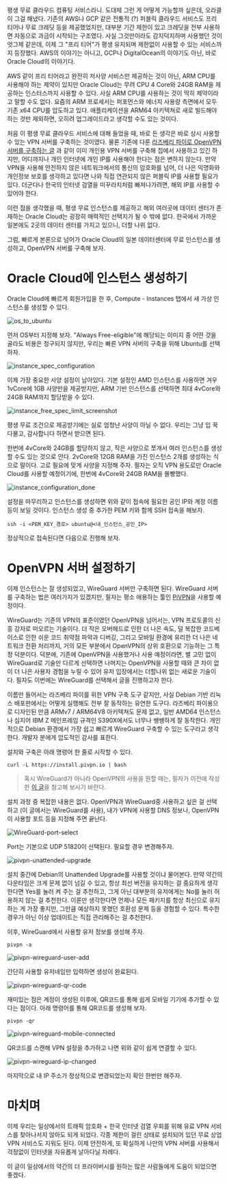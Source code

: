 평생 무료 클라우드 컴퓨팅 서비스라니. 도대체 그런 게 어떻게 가능할까 싶은데, 오라클이 그걸 해냈다. 기존의 AWS나 GCP 같은 전통적 (?) 퍼블릭 클라우드 서비스도 프리 티어나 무료 크레딧 등을 제공했었지만, 대부분 기간 제한이 있고 크레딧을 전부 사용하면 자동으로 과금이 시작되는 구조였다. 사실 그것만이라도 감지덕지하며 사용했던 것이 엇그제 같은데, 이제 그 "프리 티어"가 평생 유지되며 제한없이 사용할 수 있는 서비스까지 등장했다. AWS의 이야기는 아니고, GCP나 DigitalOcean의 이야기도 아닌, 바로 Oracle Cloud의 이야기다.

AWS 같이 프리 티어라고 완전히 저사양 서비스만 제공하는 것이 아닌, ARM CPU를 사용해야 하는 제약이 있지만 Oracle Cloud는 무려 CPU 4 Core와 24GB RAM을 제공하는 인스터스까지 사용할 수 있다. 사실 ARM CPU를 사용하는 것이 딱히 제약이라고 말할 수도 없다. 요즘의 ARM 프로세서는 퍼포먼스와 에너지 사용량 측면에서 모두 기존 x64 CPU를 압도하고 있다. 애플리케이션을 ARM64 아키텍쳐로 새로 빌드해야 하는 것만 제외하면, 오히려 업그레이드라고 생각할 수도 있는 것이다.

처음 이 평생 무료 클라우드 서비스에 대해 들었을 때, 바로 든 생각은 바로 상시 사용할 수 있는 VPN 서버를 구축하는 것이였다. 물론 기존에 다룬 [라즈베리 파이로 OpenVPN 서버를 구축하는 글](https://kycfeel.github.io/2017/07/10/%EB%9D%BC%EC%A6%88%EB%B2%A0%EB%A6%AC-%ED%8C%8C%EC%9D%B4%EB%A1%9C-OpenVPN-%ED%99%98%EA%B2%BD-%EA%B5%AC%EC%B6%95%ED%95%98%EA%B8%B0/) 과 같이 이미 개인용 VPN 서버를 구축해 집에서 사용하고 있긴 하지만, 어디까지나 개인 인터넷에 개인 IP를 사용해야 한다는 점은 변하지 않는다. 만약 VPN을 사용해 안전하지 않은 네트워크에서의 통신의 암호화를 넘어, 더 나은 익명화와 개인정보 보호를 생각하고 있다면 나와 직접 연관되지 않은 퍼블릭 IP를 사용할 필요가 있다. 더군다나 한국의 인터넷 검열을 미꾸라지처럼 빠져나가려면, 해외 IP를 사용할 수 있어야 한다.

이런 점을 생각했을 때, 평생 무료 인스턴스를 제공하고 해외 여러곳에 데이터 센터가 존재하는 Oracle Cloud는 굉장히 매력적인 선택지가 될 수 밖에 없다. 한국에서 가까운 일본에도 2곳의 데이터 센터를 가지고 있으니, 더할 나위 없다.

그럼, 빠르게 본론으로 넘어가 Oracle Cloud의 일본 데이터센터에 무료 인스턴스를 생성하고, OpenVPN 서버를 구축해 보자.

# Oracle Cloud에 인스턴스 생성하기

Oracle Cloud에 빠르게 회원가입을 한 후, Compute - Instances 탭에서 새 가상 인스턴스를 생성할 수 있다. 

![os_to_ubuntu](https://github.com/kycfeel/kycfeel.github.io/blob/master/_images/os_to_ubutnu.png?raw=true)

먼저 OS부터 지정해 보자. "Always Free-eligible"에 해당되는 이미지 중 어떤 것을 골라도 비용은 청구되지 않지만, 우리는 빠른 VPN 서버의 구축을 위해 Ubuntu를 선택하자.

![instance_spec_configuration](https://github.com/kycfeel/kycfeel.github.io/blob/master/_images/instance_spec_configuration.png?raw=true)

이제 가장 중요한 사양 설정이 남아있다. 기본 설정인 AMD 인스턴스를 사용하면 겨우 1vCore에 1GB 사양만을 제공받지만, ARM 기반 인스턴스를 선택하면 최대 4vCore와 24GB RAM까지 할당받을 수 있다. 

![instance_free_spec_limit_screenshot](https://github.com/kycfeel/kycfeel.github.io/blob/master/_images/instance_free_spec_limit_screenshot.png?raw=true)

평생 무료 조건으로 제공받기에는 실로 엄청난 사양이 아닐 수 없다. 우리는 그냥 입 꾹 다물고, 감사합니다 하면서 받으면 된다.

한번에 4vCore와 24GB를 할당하지 않고, 작은 사양으로 쪼개서 여러 인스턴스를 생성할 수도 있는 것으로 안다. 2vCore와 12GB RAM을 가진 인스턴스 2개를 생성하는 식으로 말이다. 고로 필요에 맞게 사양을 지정해 주자. 필자는 오직 VPN 용도로만 Oracle Cloud를 사용할 예정이기에, 한번에 4vCore와 24GB RAM을 몰빵했다.

![instance_configuration_done](https://github.com/kycfeel/kycfeel.github.io/blob/master/_images/instance_configuration_done.png?raw=true)

설정을 마무리하고 인스턴스를 생성하면 위와 같이 접속에 필요한 공인 IP와 계정 이름 등이 보일 것이다. 인스턴스 생성 중 추가한 PEM 키와 함께 SSH 접속을 해보자.

```
ssh -i <PEM_KEY_경로> ubuntu@<내_인스턴스_공인_IP>
```

정상적으로 접속된다면 다음으로 진행해 보자.

# OpenVPN 서버 설정하기

이제 인스턴스는 잘 생성되었고, WireGuard 서버만 구축하면 된다. WireGuard 서버를 구축하는 법은 여러가지가 있겠지만, 필자는 평소 애용하는 툴인 [PiVPN](https://www.pivpn.io)을 사용할 예정이다.

WireGuard는 기존의 VPN의 표준이였던 OpenVPN을 넘어서는, VPN 프로토콜의 신흥 강자로 떠오르는 기술이다. 더 작은 오버헤드로 인한 더 나은 속도, 덜 복잡한 코드베이스로 인한 쉬운 코드 취약점 파악과 디버깅, 그리고 모바일 환경에 유리한 더 나은 네트워크 전환 처리까지, 거의 모든 부분에서 OpenVPN의 상위 호환으로 기능하는 그 특정 덕분이다. 덕분에, 기존에 OpenVPN을 사용했거나 사용 예정이라면, 별 고민 없이 WireGuard로 기술만 다르게 선택하면 나머지는 OpenVPN을 사용할 때와 큰 차이 없이 더 나은 사용자 경험을 누릴 수 있어 유저 입장에서는 더할나위 없는 새로운 기술이다. 필자도 이번에는 WireGuard를 선택해서 글을 진행하고자 한다. 

이름만 들어서는 라즈베리 파이를 위한 VPN 구축 도구 같지만, 사실 Debian 기반 리눅스 배포판에서는 어떻게 실행해도 전부 잘 동작하는 유연한 도구다. 라즈베리 파이용으로 디자인된 만큼 ARMv7 / ARM64V8 아키텍쳐도 문제 없고, 일반 AMD64 인스턴스나 심지어 IBM Z 메인프레임 규격인 S390X에서도 너무나 쌩쌩하게 잘 동작한다. 개인적으로 Debian 환경에서 가장 쉽고 빠르게 WireGuard 구축할 수 있는 도구라고 생각한다. 개발자 분에게 압도적인 감사를 표한다.

설치와 구축은 아래 명령어 한 줄로 시작할 수 있다.

```
curl -L https://install.pivpn.io | bash
```

> 혹시 WireGuard가 아니라 OpenVPN의 사용을 원할 때는, 필자가 이전에 작성한 [이 글](https://kycfeel.github.io/2017/07/10/%EB%9D%BC%EC%A6%88%EB%B2%A0%EB%A6%AC-%ED%8C%8C%EC%9D%B4%EB%A1%9C-OpenVPN-%ED%99%98%EA%B2%BD-%EA%B5%AC%EC%B6%95%ED%95%98%EA%B8%B0/)을 참고해 보시기 바란다.

설치 과정 중 복잡한 내용은 없다. OpenVPN과 WireGuard중 사용하고 싶은 걸 선택하고 (이 글에서는 WireGuard를 사용), 내가 VPN에 사용할 DNS 정보나, OpenVPN이 사용할 포트 등을 지정해 주면 끝난다.

![WireGuard-port-select](https://github.com/kycfeel/kycfeel.github.io/blob/master/_images/WireGuard-port-select.png?raw=true)

Port는 기본으로 UDP 51820이 선택된다. 필요할 경우 변경해주자.

![pivpn-unattended-upgrade](https://github.com/kycfeel/kycfeel.github.io/blob/master/_images/pivpn-unattended-upgrade.png?raw=true)

설치 중간에 Debian의 Unattended Upgrade를 사용할 것이냐 물어본다. 만약 약간의 다운타임은 크게 문제 없이 넘길 수 있고, 항상 최선 버전을 유지하는 걸 중요하게 생각한다면 Yes를 눌러 켜 주는 걸 추천하고, 그게 아닌 대부분의 유저에게는 No를 눌러 허용하지 않는 걸 추천한다. 이론만 생각한다면 언제나 모든 패키지를 항상 최신으로 유지하는 게 가장 좋지만, 그만큼 예상하지 못했던 호환성 문제 등을 경험할 수 있다. 특수한 경우가 아닌 이상 업데이트는 직접 관리해주는 걸 추천한다.

이후, WireGuard에서 사용할 유저 정보를 생성해 주자.

```
pivpn -a
```

![pivpn-wireguard-user-add](https://github.com/kycfeel/kycfeel.github.io/blob/master/_images/pivpn-wireguard-user-add.png?raw=true)

간단히 사용할 유저네임만 입력하면 생성이 완료된다.


![pivpn-wireguard-qr-code](https://github.com/kycfeel/kycfeel.github.io/blob/master/_images/pivpn-wireguard-qr-code.png?raw=true)


재미있는 점은 계정이 생성된 이후에, QR코드를 통해 쉽게 모바일 기기에 추가할 수 있다는 점이다. 아래 명령어를 통해 QR코드를 생성해 보자.

```
pivpn -qr
```

![pivpn-wireguard-mobile-connected](https://github.com/kycfeel/kycfeel.github.io/blob/master/_images/pivpn-wireguard-mobile-connected.PNG?raw=true)

QR코드를 스캔해 VPN 설정을 추가하고 나면 위와 같이 쉽게 연결할 수 있다.

![pivpn-wireguard-ip-changed](https://github.com/kycfeel/kycfeel.github.io/blob/master/_images/pivpn-wireguard-ip-change.PNG?raw=true)

마지막으로 내 IP 주소가 정상적으로 변경되었는지 확인 한번만 해주자.

# 마치며

이제 우리는 일상에서의 트래픽 암호화 + 한국 인터넷 검열 우회를 위해 유료 VPN 서비스를 찾아나서지 않아도 되게 되었다. 각종 제한이 걸린 상태로 설치되어 있던 무료 상업 VPN 서비스도 지워도 된다. 이제 안전하게, 또 확실하게 나만의 VPN 서버를 사용해서 걱정없이 인터넷을 자유롭게 날아다닐 차례다. 

이 글이 일상에서의 약간의 더 프라이버시를 원하는 많은 사람들에게 도움이 되었으면 좋겠다.

